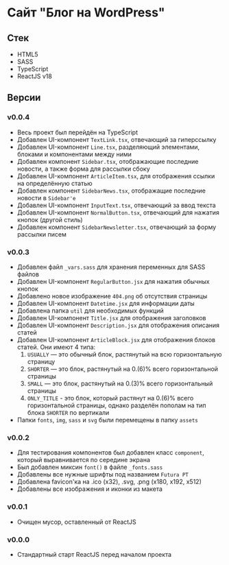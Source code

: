 # Сайт "Блог на WordPress"

## Стек
- HTML5
- SASS
- TypeScript
- ReactJS v18

## Версии
### v0.0.4
- Весь проект был перейдён на TypeScript
- Добавлен UI-компонент `TextLink.tsx`, отвечающий за гиперссылку
- Добавлен UI-компонент `Line.tsx`, разделяющий элементами, блоками и компонентами между ними
- Добавлен компонент `Sidebar.tsx`, отображающие последние новости, а также форма для рассылки сбоку
- Добавлен UI-компонент `ArticleItem.tsx`, для отображения ссылки на определённую статью
- Добавлен компонент `SidebarNews.tsx`, отображащие последние новости в `Sidebar'е`
- Добавлен UI-компонент `InputText.tsx`, отвечающий за ввод текста
- Добавлен UI-компонент `NormalButton.tsx`, отвечающий для нажатия кнопок (другой стиль)
- Добавлен компонент `SidebarNewsletter.tsx`, отвечающий за форму рассылки писем

### v0.0.3
- Добавлен файл `_vars.sass` для хранения переменных для SASS файлов
- Добавлен UI-компонент `RegularButton.jsx` для нажатия обычных кнопок
- Добавлено новое изображение `404.png` об отсутствия страницы
- Добавлен UI-компонент `Datetime.jsx` для информации даты
- Добавлена папка `util` для необходимых функций
- Добавлен UI-компонент `Title.jsx` для отображения заголовков
- Добавлен UI-компонент `Description.jsx` для отображения описания статей
- Добавлен UI-компонент `ArticleBlock.jsx` для отображения блоков статей. Они имеют 4 типа:
	1. `USUALLY` — это обычный блок, растянутый на всю горизонтальную страницу
	2. `SHORTER` — это блок, растянутый на 0.(6)% всего горизонтальной страницы
	3. `SMALL` — это блок, растянутый на 0.(3)% всего горизонтальный страницы
	4. `ONLY_TITLE` - это блок, который растянут на 0.(6)% всего горизонтальной страницы, однако разделён пополам на тип блока `SHORTER` по вертикали
- Папки `fonts`, `img`, `sass` и `svg` были перемещены в папку `assets`

### v0.0.2
- Для тестирования компонентов был добавлен класс `component`, который выравнивается по середине экрана
- Был добавлен миксин `font()` в файле `_fonts.sass`
- Добавлены все нужные шрифты под названием `Futura PT`
- Добавлена favicon'ка на .ico (x32), .svg, .png (x180, x192, x512)
- Добавлены все изображения и иконки из макета

### v0.0.1
- Очищен мусор, оставленный от ReactJS

### v0.0.0
- Стандартный старт ReactJS перед началом проекта
